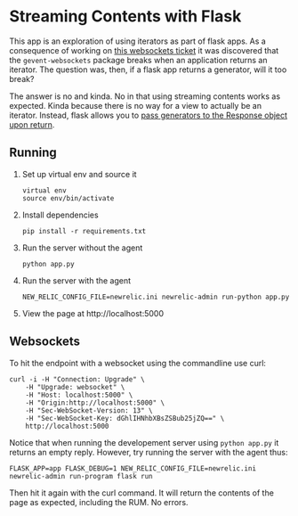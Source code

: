 # Streaming Contents with Flask

This app is an exploration of using iterators as part of flask apps. As a
consequence of working on [this websockets
ticket](https://newrelic.atlassian.net/browse/PYTHON-2006) it was discovered
that the `gevent-websockets` package breaks when an application returns an
iterator. The question was, then, if a flask app returns a generator, will it
too break?

The answer is no and kinda. No in that using streaming contents works as
expected. Kinda because there is no way for a view to actually be an iterator.
Instead, flask allows you to [pass generators to the Response object upon
return](http://flask.pocoo.org/docs/0.11/patterns/streaming/).


## Running

1. Set up virtual env and source it

    ```
    virtual env
    source env/bin/activate
    ```

1. Install dependencies

    ```
    pip install -r requirements.txt
    ```

1. Run the server without the agent

    ```
    python app.py
    ```

1. Run the server with the agent

    ```
    NEW_RELIC_CONFIG_FILE=newrelic.ini newrelic-admin run-python app.py
    ```

1. View the page at http://localhost:5000


## Websockets

To hit the endpoint with a websocket using the commandline use curl:

```
curl -i -H "Connection: Upgrade" \
    -H "Upgrade: websocket" \
    -H "Host: localhost:5000" \
    -H "Origin:http://localhost:5000" \
    -H "Sec-WebSocket-Version: 13" \
    -H "Sec-WebSocket-Key: dGhlIHNhbXBsZSBub25jZQ==" \
    http://localhost:5000
```

Notice that when running the developement server using `python app.py` it
returns an empty reply. However, try running the server with the agent thus:

```
FLASK_APP=app FLASK_DEBUG=1 NEW_RELIC_CONFIG_FILE=newrelic.ini newrelic-admin run-program flask run
```

Then hit it again with the curl command. It will return the contents of the
page as expected, including the RUM. No errors.

